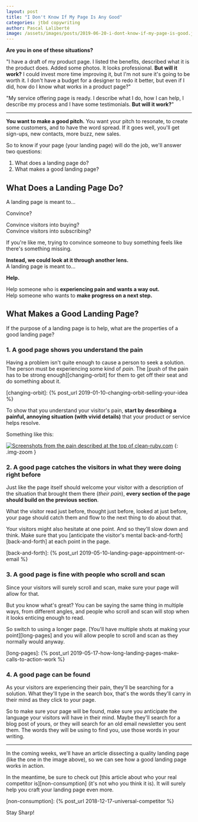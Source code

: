 ```yaml
---
layout: post
title: "I Don't Know If My Page Is Any Good"
categories: jtbd copywriting
author: Pascal Laliberté
image: /assets/images/posts/2019-06-20-i-dont-know-if-my-page-is-good.jpg
---
```


**Are you in one of these situations?**

"I have a draft of my product page. I listed the benefits, described what it is the product does. Added some photos. It looks professional. **But will it work?** I could invest more time improving it, but I'm not sure it's going to be worth it. I don't have a budget for a designer to redo it better, but even if I did, how do I know what works in a product page?"

"My service offering page is ready. I describe what I do, how I can help, I describe my process and I have some testimonials. **But will it work?**"

---

**You want to make a good pitch.** You want your pitch to resonate, to create some customers, and to have the word spread. If it goes well, you'll get sign-ups, new contacts, more buzz, new sales.

So to know if your page (your landing page) will do the job, we'll answer two questions:

1. What does a landing page do?
2. What makes a good landing page?

## What Does a Landing Page Do?

A landing page is meant to...

Convince?

Convince visitors into buying?  
Convince visitors into subscribing?

If you're like me, trying to convince someone to buy something feels like there's something missing.

**Instead, we could look at it through another lens.**  
A landing page is meant to...

**Help.**

Help someone who is **experiencing pain and wants a way out.**  
Help someone who wants to **make progress on a next step.**

## What Makes a Good Landing Page?

If the purpose of a landing page is to help, what are the properties of a good landing page?

### 1. A good page shows you understand the pain

Having a problem isn't quite enough to cause a person to seek a solution. The person must be experiencing some kind of _pain_. The [push of the pain has to be strong enough][changing-orbit] for them to get off their seat and do something about it.

[changing-orbit]: {% post_url 2019-01-10-changing-orbit-selling-your-idea %}

To show that you understand your visitor's pain, **start by describing a painful, annoying situation (with vivid details)** that your product or service helps resolve.

Something like this:
  
[![Screenshots from the pain described at the top of clean-ruby.com](/assets/images/posts/2019-06-20-i-dont-know-if-my-page-is-good-01.jpg)](http://www.clean-ruby.com)
{: .img-zoom }

### 2. A good page catches the visitors in what they were doing right before

Just like the page itself should welcome your visitor with a description of the situation that brought them there (_their pain_), **every section of the page should build on the previous section**.

What the visitor read just before, thought just before, looked at just before, your page should catch them and flow to the next thing to do about that.

Your visitors might also hesitate at one point. And so they'll slow down and think. Make sure that you [anticipate the visitor's mental back-and-forth][back-and-forth] at each point in the page.

[back-and-forth]: {% post_url 2019-05-10-landing-page-appointment-or-email %}

### 3. A good page is fine with people who scroll and scan  

Since your visitors will surely scroll and scan, make sure your page will allow for that.

But you know what's great? You can be saying the same thing in multiple ways, from different angles, and people who scroll and scan will stop when it looks enticing enough to read.

So switch to using a longer page. [You'll have multiple shots at making your point][long-pages] and you will allow people to scroll and scan as they normally would anyway.

[long-pages]: {% post_url 2019-05-17-how-long-landing-pages-make-calls-to-action-work %}

### 4. A good page can be found

As your visitors are experiencing their pain, they'll be searching for a solution. What they'll type in the search box, that's the words they'll carry in their mind as they click to your page.

So to make sure your page will be found, make sure you anticipate the language your visitors will have in their mind. Maybe they'll search for a blog post of yours, or they will search for an old email newsletter you sent them. The words they will be using to find you, use those words in your writing.

---

In the coming weeks, we'll have an article dissecting a quality landing page (like the one in the image above), so we can see how a good landing page works in action.

In the meantime, be sure to check out [this article about who your real competitor is][non-consumption] (it's not who you think it is). It will surely help you craft your landing page even more.

[non-consumption]: {% post_url 2018-12-17-universal-competitor %}

Stay Sharp!
